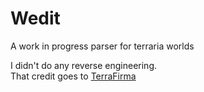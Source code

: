 # Wedit

A work in progress parser for terraria worlds  

I didn't do any reverse engineering.  
That credit goes to [TerraFirma](https://seancode.com/terrafirma/world.html)
